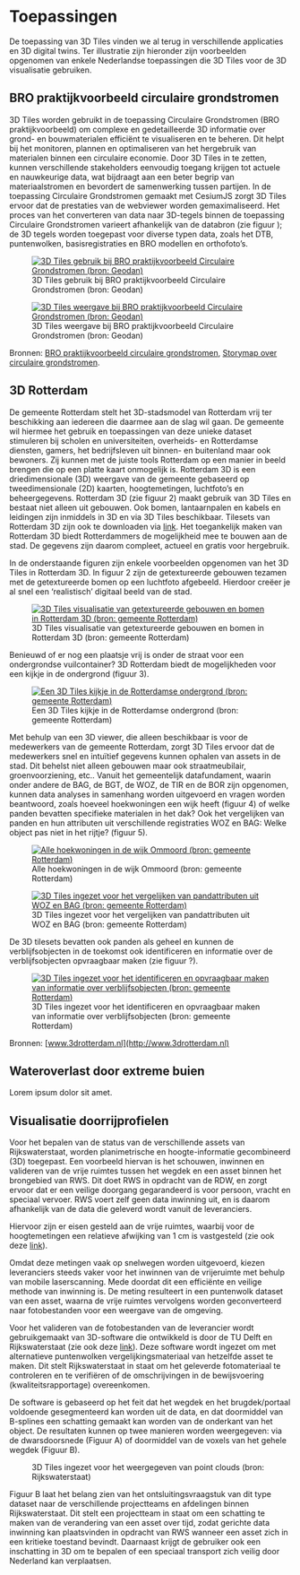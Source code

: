 # Toepassingen

De toepassing van 3D Tiles vinden we al terug in verschillende applicaties en 3D digital twins. Ter illustratie zijn hieronder zijn voorbeelden opgenomen van enkele Nederlandse toepassingen die 3D Tiles voor de 3D visualisatie gebruiken.

## BRO praktijkvoorbeeld circulaire grondstromen 
3D Tiles worden gebruikt in de toepassing Circulaire Grondstromen (BRO praktijkvoorbeeld) om complexe en gedetailleerde 3D informatie over grond- en bouwmaterialen efficiënt te visualiseren en te beheren. Dit helpt bij het monitoren, plannen en optimaliseren van het hergebruik van materialen binnen een circulaire economie. Door 3D Tiles in te zetten, kunnen verschillende stakeholders eenvoudig toegang krijgen tot actuele en nauwkeurige data, wat bijdraagt aan een beter begrip van materiaalstromen en bevordert de samenwerking tussen partijen. 
In de toepassing Circulaire Grondstromen gemaakt met CesiumJS zorgt 3D Tiles ervoor dat de prestaties van de webviewer worden gemaximaliseerd. Het proces van het converteren van data naar 3D-tegels binnen de toepassing Circulaire Grondstromen varieert afhankelijk van de databron (zie figuur ); de 3D tegels worden toegepast voor diverse typen data, zoals het DTB, puntenwolken, basisregistraties en BRO modellen en orthofoto’s. 

<figure id="Figuur_x">
<a href="media/geodan_image1.png" target="_blank"><img src="media/geodan_image1.png" alt="3D Tiles gebruik bij BRO praktijkvoorbeeld Circulaire Grondstromen (bron: Geodan)"></a>
<figcaption>3D Tiles gebruik bij BRO praktijkvoorbeeld Circulaire Grondstromen (bron: Geodan)</figcaption>
</figure>

<figure id="Figuur_x">
<a href="media/geodan_image2.png" target="_blank"><img src="media/geodan_image2.png" alt="3D Tiles weergave bij BRO praktijkvoorbeeld Circulaire Grondstromen (bron: Geodan)"></a>
<figcaption>3D Tiles weergave bij BRO praktijkvoorbeeld Circulaire Grondstromen (bron: Geodan)</figcaption>
</figure>

Bronnen: [BRO praktijkvoorbeeld circulaire grondstromen](https://basisregistratieondergrond.nl/doe-mee/begin-dag-bro-tje/bro-tjes-2024/11-januari-2024/datagedreven-duurzamer-her-gebruik-grond/), [Storymap over circulaire grondstromen](https://grondstromen.beta.geodan.nl/?story=circulaire%20grondstromen).

## 3D Rotterdam

De gemeente Rotterdam stelt het 3D-stadsmodel van Rotterdam vrij ter beschikking aan iedereen die daarmee aan de slag wil gaan. De gemeente wil hiermee het gebruik en toepassingen van deze unieke dataset stimuleren bij scholen en universiteiten, overheids- en Rotterdamse diensten, gamers, het bedrijfsleven uit binnen- en buitenland maar ook bewoners. Zij kunnen met de juiste tools Rotterdam op een manier in beeld brengen die op een platte kaart onmogelijk is. Rotterdam 3D is een driedimensionale (3D) weergave van de gemeente gebaseerd op tweedimensionale (2D) kaarten, hoogtemetingen, luchtfoto’s en beheergegevens. Rotterdam 3D (zie figuur 2) maakt gebruik van 3D Tiles en bestaat niet alleen uit gebouwen. Ook bomen, lantaarnpalen en kabels en leidingen zijn inmiddels in 3D en via 3D Tiles beschikbaar. Tilesets van Rotterdam 3D zijn ook te downloaden via [link](https://3dtilesnederland.nl). Het toegankelijk maken van Rotterdam 3D biedt Rotterdammers de mogelijkheid mee te bouwen aan de stad. De gegevens zijn daarom compleet, actueel en gratis voor hergebruik.

In de onderstaande figuren zijn enkele voorbeelden opgenomen van het 3D Tiles in Rotterdam 3D. In figuur 2 zijn de getextureerde gebouwen tezamen met de getextureerde bomen op een luchtfoto afgebeeld. Hierdoor creëer je al snel een ‘realistisch’ digitaal beeld van de stad.

<figure id="Figuur_x"> 
<a href="media/rotterdam image1.png" target="_blank"><img src="media/rotterdam image1.png" alt="3D Tiles visualisatie van getextureerde gebouwen en bomen in Rotterdam 3D (bron: gemeente Rotterdam)"></a>
<figcaption>3D Tiles visualisatie van getextureerde gebouwen en bomen in Rotterdam 3D (bron: gemeente Rotterdam)</figcaption>
</figure>

Benieuwd of er nog een plaatsje vrij is onder de straat voor een ondergrondse vuilcontainer? 3D Rotterdam biedt de mogelijkheden voor een kijkje in de ondergrond (figuur 3).

<figure id="Figuur_x"> 
<a href="media/rotterdam image2.png" target="_blank"><img src="media/rotterdam image2.png" alt="Een 3D Tiles kijkje in de Rotterdamse ondergrond (bron: gemeente Rotterdam)"></a>
<figcaption>Een 3D Tiles kijkje in de Rotterdamse ondergrond (bron: gemeente Rotterdam)</figcaption>
</figure>

Met behulp van een 3D viewer, die alleen beschikbaar is voor de medewerkers van de gemeente Rotterdam, zorgt 3D Tiles ervoor dat de medewerkers snel en intuïtief gegevens kunnen ophalen van assets in de stad. Dit behelst niet alleen gebouwen maar ook straatmeubilair, groenvoorziening, etc.. Vanuit het gemeentelijk datafundament, waarin onder andere de BAG, de BGT, de WOZ, de TIR en de BOR zijn opgenomen, kunnen data analyses in samenhang worden uitgevoerd en vragen worden beantwoord, zoals hoeveel hoekwoningen een wijk heeft (figuur 4) of welke panden bevatten specifieke materialen in het dak? Ook het vergelijken van panden en hun attributen uit verschillende registraties WOZ en BAG: Welke object pas niet in het rijtje? (figuur 5). 

<figure id="Figuur_4"> 
<a href="media/rotterdam image3.png" target="_blank"><img src="media/rotterdam image3.png" alt="Alle hoekwoningen in de wijk Ommoord (bron: gemeente Rotterdam)"></a>
<figcaption>Alle hoekwoningen in de wijk Ommoord (bron: gemeente Rotterdam)</figcaption>
</figure>

<figure id="Figuur_5"> 
<a href="media/rotterdam image4.png" target="_blank"><img src="media/rotterdam image4.png" alt="3D Tiles ingezet voor het vergelijken van pandattributen uit WOZ en BAG (bron: gemeente Rotterdam)"></a>
<figcaption>3D Tiles ingezet voor het vergelijken van pandattributen uit WOZ en BAG (bron: gemeente Rotterdam)</figcaption>
</figure>

De 3D tilesets bevatten ook panden als geheel en kunnen de verblijfsobjecten in de toekomst ook identificeren en informatie over de verblijfsobjecten opvraagbaar maken (zie figuur ?).

<figure id="Figuur_6"> 
<a href="media/rotterdam image5.png" target="_blank"><img src="media/rotterdam image5.png" alt="3D Tiles ingezet voor het identificeren en opvraagbaar maken van informatie over verblijfsobjecten (bron: gemeente Rotterdam)"></a>
<figcaption>3D Tiles ingezet voor het identificeren en opvraagbaar maken van informatie over verblijfsobjecten (bron: gemeente Rotterdam)</figcaption>
</figure>

Bronnen: [www.3drotterdam.nl](http://www.3drotterdam.nl)

## Wateroverlast door extreme buien

Lorem ipsum dolor sit amet.

## Visualisatie doorrijprofielen

Voor het bepalen van de status van de verschillende assets van Rijkswaterstaat,
worden planimetrische en hoogte-informatie gecombineerd (3D) toegepast. Een
voorbeeld hiervan is het schouwen, inwinnen en valideren van de vrije ruimtes
tussen het wegdek en een asset binnen het brongebied van RWS. Dit doet RWS in
opdracht van de RDW, en zorgt ervoor dat er een veilige doorgang gegarandeerd is
voor persoon, vracht en speciaal vervoer. RWS voert zelf geen data inwinning
uit, en is daarom afhankelijk van de data die geleverd wordt vanuit de
leveranciers.

Hiervoor zijn er eisen gesteld aan de vrije ruimtes, waarbij voor de
hoogtemetingen een relatieve afwijking van 1 cm is vastgesteld (zie ook deze
[link](https://www.rijkswaterstaat.nl/zakelijk/zakendoen-met-rijkswaterstaat/werkwijzen/werkwijze-in-gww/data-eisen-rijkswaterstaatcontracten/doorrijprofielen)).

Omdat deze metingen vaak op snelwegen worden uitgevoerd, kiezen leveranciers
steeds vaker voor het inwinnen van de vrijeruimte met behulp van mobile
laserscanning. Mede doordat dit een efficiënte en veilige methode van inwinning
is. De meting resulteert in een puntenwolk dataset van een asset, waarna de
vrije ruimtes vervolgens worden geconverteerd naar fotobestanden voor een
weergave van de omgeving.

Voor het valideren van de fotobestanden van de leverancier wordt gebruikgemaakt
van 3D-software die ontwikkeld is door de TU Delft en Rijkswaterstaat (zie ook
deze [link](https://repository.tudelft.nl/islandora/object/uuid:ca9254d6-0f7b-4999-b62a-763eb5c95397?collection=education)).
Deze software wordt ingezet om met alternatieve puntenwolken
vergelijkingsmateriaal van hetzelfde asset te maken. Dit stelt Rijkswaterstaat
in staat om het geleverde fotomateriaal te controleren en te verifiëren of de
omschrijvingen in de bewijsvoering (kwaliteitsrapportage) overeenkomen.

De software is gebaseerd op het feit dat het wegdek en het brugdek/portaal
voldoende gesegmenteerd kan worden uit de data, en dat doormiddel van B-splines
een schatting gemaakt kan worden van de onderkant van het object. De resultaten
kunnen op twee manieren worden weergegeven: via de dwarsdoorsnede (Figuur A) of
doormiddel van de voxels van het gehele wegdek (Figuur B).

<figure id="Figuur_x"> 
<a href="media/726ce491e4eb25da71ea0c1ec6e1d99c.png" target="_blank"><img src="media/726ce491e4eb25da71ea0c1ec6e1d99c.png" alt=""></a>
<figcaption>3D Tiles ingezet voor het weergegeven van point clouds (bron: Rijkswaterstaat)</figcaption>
</figure>

Figuur B laat het belang zien van het ontsluitingsvraagstuk van dit type dataset
naar de verschillende projectteams en afdelingen binnen Rijkswaterstaat. Dit
stelt een projectteam in staat om een schatting te maken van de verandering van
een asset over tijd, zodat gerichte data inwinning kan plaatsvinden in opdracht
van RWS wanneer een asset zich in een kritieke toestand bevindt. Daarnaast
krijgt de gebruiker ook een inschatting in 3D om te bepalen of een speciaal
transport zich veilig door Nederland kan verplaatsen.
